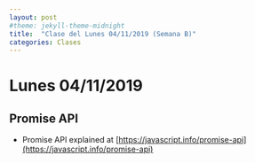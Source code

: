 ```yaml
---
layout: post
#theme: jekyll-theme-midnight
title:  "Clase del Lunes 04/11/2019 (Semana B)"
categories: Clases
---
```


# Lunes 04/11/2019

## Promise API

* Promise API explained at [https://javascript.info/promise-api](https://javascript.info/promise-api)
